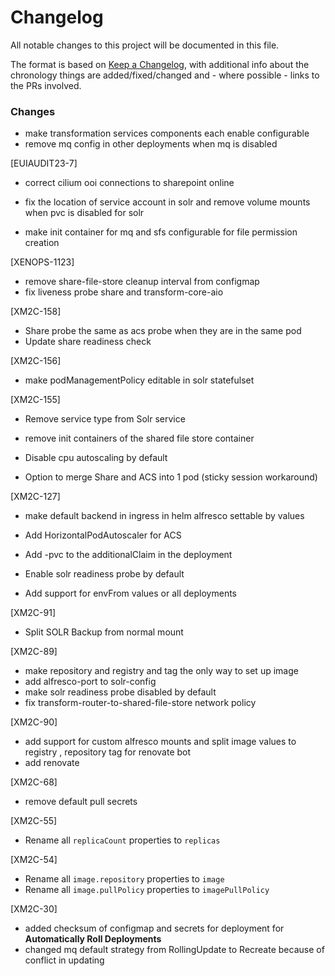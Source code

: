 # Changelog

All notable changes to this project will be documented in this file.

The format is based on [Keep a Changelog](https://keepachangelog.com/en/1.0.0/), with additional info about the
chronology things are added/fixed/changed and - where possible - links to the PRs involved.

### Changes
* make transformation services components each enable configurable
* remove mq config in other deployments when mq is disabled

[EUIAUDIT23-7] 
* correct cilium ooi connections to sharepoint online

* fix the location of service account in solr and remove volume mounts when pvc is disabled for solr
* make init container for mq and sfs configurable for file permission creation

[XENOPS-1123]

* remove share-file-store cleanup interval from configmap
* fix liveness probe share and transform-core-aio

[XM2C-158]

* Share probe the same as acs probe when they are in the same pod
* Update share readiness check

[XM2C-156]

* make podManagementPolicy editable in solr statefulset

[XM2C-155]

* Remove service type from Solr service


* remove init containers of the shared file store container


* Disable cpu autoscaling by default
* Option to merge Share and ACS into 1 pod (sticky session workaround)

[XM2C-127]

* make default backend in ingress in helm alfresco settable by values


* Add HorizontalPodAutoscaler for ACS
* Add -pvc to the additionalClaim in the deployment
* Enable solr readiness probe by default
* Add support for envFrom values or all deployments

[XM2C-91]

* Split SOLR Backup from normal mount

[XM2C-89]

* make repository and registry and tag the only way to set up image
* add alfresco-port to solr-config
* make solr readiness probe disabled by default
* fix transform-router-to-shared-file-store network policy

[XM2C-90]

* add support for custom alfresco mounts and split image values to registry , repository tag for renovate bot
* add renovate

[XM2C-68]

* remove default pull secrets

[XM2C-55]

* Rename all `replicaCount` properties to `replicas`

[XM2C-54]

* Rename all `image.repository` properties to `image`
* Rename all `image.pullPolicy` properties to `imagePullPolicy`

[XM2C-30]

* added checksum of configmap and secrets for deployment for **Automatically Roll Deployments**
* changed mq default strategy from RollingUpdate to Recreate because of conflict in updating 

